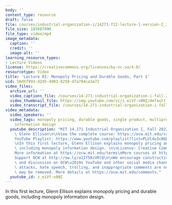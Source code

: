 ```yaml
---
body: ''
content_type: resource
draft: false
file: courses/industrial-organization-i/14271-f22-lecture-1-version-2_360p_16_9.mp4
file_size: 183687096
file_type: video/mp4
image_metadata:
  caption: ''
  credit: ''
  image-alt: ''
learning_resource_types:
- Lecture Videos
license: https://creativecommons.org/licenses/by-nc-sa/4.0/
resourcetype: Video
title: 'Lecture 01: Monopoly Pricing and Durable Goods, Part 1'
uid: 58d5f993-d2d5-4903-8250-d7a784ca3a72
video_files:
  archive_url: ''
  video_captions_file: /courses/14-271-industrial-organization-i-fall-2022/1C-gXBBoQ7WHAl7moWVgzM_eVRehE-qYW_transcript.webvtt
  video_thumbnail_file: https://img.youtube.com/vi/z_eiVf-x0NI/default.jpg
  video_transcript_file: /courses/14-271-industrial-organization-i-fall-2022/1C-gXBBoQ7WHAl7moWVgzM_eVRehE-qYW_transcript.pdf
video_metadata:
  video_speakers: ''
  video_tags: monopoly pricing, durable goods, single product, multiproduct, monopoly
    information design
  youtube_description: "MIT 14.271 Industrial Organization I, Fall 2022 \nInstructor:\
    \ Glenn Ellison\n\nView the complete course: https://ocw.mit.edu/courses/14-271-industrial-organization-i-fall-2022\n\
    YouTube Playlist: https://www.youtube.com/playlist?list=PLUl4u3cNGP62xkEY0YzLJSoquVBjPOl9S\n\
    \nIn this first lecture, Glenn Ellison explains monopoly pricing and durable goods,\
    \ including monopoly information design. \n\nLicense: Creative Commons BY-NC-SA\n\
    More information at https://ocw.mit.edu/terms\nMore courses at https://ocw.mit.edu\n\
    Support OCW at http://ow.ly/a1If50zVRlQ\n\nWe encourage constructive comments\
    \ and discussion on OCW\u2019s YouTube and other social media channels. Personal\
    \ attacks, hate speech, trolling, and inappropriate comments are not allowed and\
    \ may be removed. More details at https://ocw.mit.edu/comments."
  youtube_id: z_eiVf-x0NI
---
```

In this first lecture, Glenn Ellison explains monopoly pricing and durable goods, including monopoly information design.